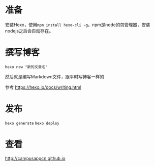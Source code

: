 # 准备

安装Hexo，使用```npm install hexo-cli -g```。npm是node的包管理器，安装nodejs之后会自动存在。

# 撰写博客

```hexo new "新的文章名"```

然后就是编写Markdown文件，跟平时写博客一样的

参考 https://hexo.io/docs/writing.html

# 发布

```hexo generate```
```hexo deploy```

# 查看

http://campusappcn.github.io
